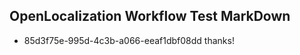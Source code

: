 ## OpenLocalization Workflow Test MarkDown
* 85d3f75e-995d-4c3b-a066-eeaf1dbf08dd thanks!

<!--HONumber=Jul16_HO4-->


